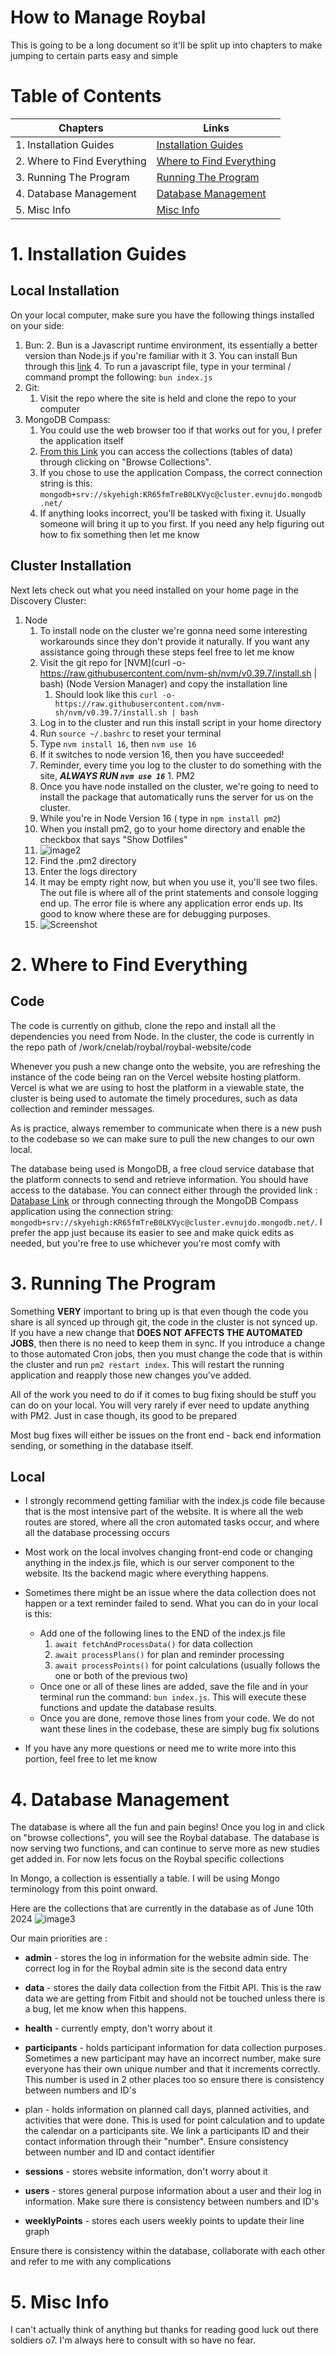 # How to Manage Roybal 

This is going to be a long document so it'll be split up into chapters to make jumping to certain parts easy and simple

# Table of Contents


| Chapters                    | Links                                                                 |
| --------------------------- | --------------------------------------------------------------------- |
| 1. Installation Guides      | [Installation Guides](#1-installation-guides)       |
| 2. Where to Find Everything | [Where to Find Everything](#2-where-to-find-everything) |
| 3. Running The Program      | [Running The Program](#3-running-the-program)           |
| 4. Database Management      | [Database Management](#4-database-management)           |
| 5. Misc Info                | [Misc Info](#5-misc-info)                               |

# 1. Installation Guides 

## Local Installation

On your local computer, make sure you have the following things installed on your side:

1. Bun:
	2. Bun is a Javascript runtime environment, its essentially a better version than Node.js if you're familiar with it
	3. You can install Bun through this [link](https://bun.sh/docs/installation) 
	4. To run a javascript file, type in your terminal / command prompt the following: `bun index.js`
2. Git:
	1. Visit the repo where the site is held and clone the repo to your computer
3. MongoDB Compass:
    1. You could use the web browser too if that works out for you, I prefer the application itself
    2. [From this Link](https://cloud.mongodb.com/v2/6487b3420908a04e759c5fe5#/clusters) you can access the collections (tables of data) through clicking on "Browse Collections".
    3. If you chose to use the application Compass, the correct connection string is this: `mongodb+srv://skyehigh:KR65fmTreB0LKVyc@cluster.evnujdo.mongodb.net/`
    4. If anything looks incorrect, you'll be tasked with fixing it. Usually someone will bring it up to you first. If you need any help figuring out how to fix something then let me know

## Cluster Installation 

Next lets check out what you need installed on your home page in the Discovery Cluster:

   1. Node
      1. To install node on the cluster we're gonna need some interesting workarounds since they don't provide it naturally. If you want any assistance going through these steps feel free to let me know 
		1.  Visit the git repo for [NVM](curl -o- https://raw.githubusercontent.com/nvm-sh/nvm/v0.39.7/install.sh | bash) (Node Version Manager) and copy the installation line
			1. Should look like this `curl -o- https://raw.githubusercontent.com/nvm-sh/nvm/v0.39.7/install.sh | bash`
		2. Log in to the cluster and run this install script in your home directory
		3. Run `source ~/.bashrc` to reset your terminal
		4. Type `nvm install 16`, then `nvm use 16`
		5. If it switches to node version 16, then you have succeeded!
		6. Reminder, every time you log to the cluster to do something with the site, ***ALWAYS RUN `nvm use 16`*** 
	1. PM2
		1. Once you have node installed on the cluster, we're going to need to install the package that automatically runs the server for us on the cluster.
		2. While you're in Node Version 16 ( type in `npm install pm2`)
		3. When you install pm2, go to your home directory and enable the checkbox that says "Show Dotfiles"
		4. ![image2](img/img1.png)
		5. Find the .pm2 directory
		6. Enter the logs directory
		7. It may be empty right now, but when you use it, you'll see two files. The out file is where all of the print statements and console logging end up. The error file is where any application error ends up. Its good to know where these are for debugging purposes.
		8. ![Screenshot](img/img2.png)


# 2. Where to Find Everything

## Code

The code is currently on github, clone the repo and install all the dependencies you need from Node. In the cluster, the code is currently in the repo path of /work/cnelab/roybal/roybal-website/code

Whenever you push a new change onto the website, you are refreshing the instance of the code being ran on the Vercel website hosting platform. Vercel is what we are using to host the platform in a viewable state, the cluster is being used to automate the timely procedures, such as data collection and reminder messages. 

As is practice, always remember to communicate when there is a new push to the codebase so we can make sure to pull the new changes to our own local. 

The database being used is MongoDB, a free cloud service database that the platform connects to send and retrieve information. You should have access to the database. You can connect either through the provided link : [Database Link](https://cloud.mongodb.com/v2/6487b3420908a04e759c5fe5#/clusters) or through connecting through the MongoDB Compass application using the connection string: `mongodb+srv://skyehigh:KR65fmTreB0LKVyc@cluster.evnujdo.mongodb.net/`. I prefer the app just because its easier to see and make quick edits as needed, but you're free to use whichever you're most comfy with


# 3. Running The Program

Something **VERY** important to bring up is that even though the code you share is all synced up through git, the code in the cluster is not synced up. If you have a new change that **DOES NOT AFFECTS THE AUTOMATED JOBS**, then there is no need to keep them in sync. If you introduce a change to those automated Cron jobs, then you must change the code that is within the cluster and run `pm2 restart index`. This will restart the running application and reapply those new changes you've added. 

All of the work you need to do if it comes to bug fixing should be stuff you can do on your local. You will very rarely if ever need to update anything with PM2. Just in case though, its good to be prepared

Most bug fixes will either be issues on the front end - back end information sending, or something in the database itself. 
## Local

- I strongly recommend getting familiar with the index.js code file because that is the most intensive part of the website. It is where all the web routes are stored, where all the cron automated tasks occur, and where all the database processing occurs

- Most work on the local involves changing front-end code or changing anything in the index.js file, which is our server component to the website. Its the backend magic where everything happens.

- Sometimes there might be an issue where the data collection does not happen or a text reminder failed to send. What you can do in your local is this:
	- Add one of the following lines to the END of the index.js file
		1. `await fetchAndProcessData()` for data collection
		2. `await processPlans()` for plan and reminder processing
		3. `await processPoints()` for point calculations (usually follows the one or both of the previous two)
	- Once one or all of these lines are added, save the file and in your terminal run the command: `bun index.js`. This will execute these functions and update the database results. 
	- Once you are done, remove those lines from your code. We do not want these lines in the codebase, these are simply bug fix solutions

- If you have any more questions or need me to write more into this portion, feel free to let me know


# 4. Database Management

The database is where all the fun and pain begins! Once you log in and click on "browse collections", you will see the Roybal database. The database is now serving two functions, and can continue to serve more as new studies get added in. For now lets focus on the Roybal specific collections

In Mongo, a collection is essentially a table. I will be using Mongo terminology from this point onward. 

Here are the collections that are currently in the database as of June 10th 2024
![image3](img/img3.png)

Our main priorities are :
- **admin** - stores the log in information for the website admin side. The correct log in for the Roybal admin site is the second data entry

- **data** - stores the daily data collection from the Fitbit API. This is the raw data we are getting from Fitbit and should not be touched unless there is a bug, let me know when this happens.

- **health** - currently empty, don't worry about it

- **participants** - holds participant information for data collection purposes. Sometimes a new participant may have an incorrect number, make sure everyone has their own unique number and that it increments correctly. This number is used in 2 other places too so ensure there is consistency between numbers and ID's

- plan - holds information on planned call days, planned activities, and activities that were done. This is used for point calculation and to update the calendar on a participants site. We link a participants ID and their contact information through their "number". Ensure consistency between number and ID and contact identifier 

- **sessions** - stores website information, don't worry about it

- **users** - stores general purpose information about a user and their log in information. Make sure there is consistency between numbers and ID's 

- **weeklyPoints** - stores each users weekly points to update their line graph 


Ensure there is consistency within the database, collaborate with each other and refer to me with any complications

# 5. Misc Info

I can't actually think of anything but thanks for reading good luck out there soldiers o7. I'm always here to consult with so have no fear.